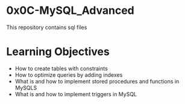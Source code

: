 # 0x0C-MySQL_Advanced
This repository contains sql files
# Learning Objectives
* How to create tables with constraints 
* How to optimize queries by adding indexes
* What is and how to implement stored procedures and functions in MySQLS
* What is and how to implement triggers in MySQL

